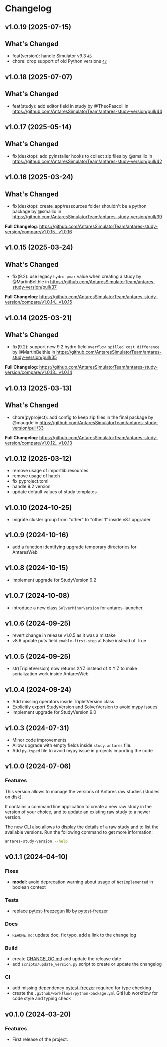 Changelog
=========

v1.0.19 (2025-07-15)
-------------------

## What's Changed
* feat(version): handle Simulator v9.3  [`46`](https://github.com/AntaresSimulatorTeam/antares-study-version/pull/46)
* chore: drop support of old Python versions [`47`](https://github.com/AntaresSimulatorTeam/antares-study-version/pull/47)


v1.0.18 (2025-07-07)
-------------------

## What's Changed
* feat(study): add editor field in study by @TheoPascoli in https://github.com/AntaresSimulatorTeam/antares-study-version/pull/44


v1.0.17 (2025-05-14)
-------------------

## What's Changed
* fix(desktop): add pyinstaller hooks to collect zip files by @smailio in https://github.com/AntaresSimulatorTeam/antares-study-version/pull/42


v1.0.16 (2025-03-24)
-------------------

## What's Changed
* fix(desktop): create_app/ressources folder shouldn't be a python package by @smailio in https://github.com/AntaresSimulatorTeam/antares-study-version/pull/39


**Full Changelog**: https://github.com/AntaresSimulatorTeam/antares-study-version/compare/v1.0.15...v1.0.16

v1.0.15 (2025-03-24)
-------------------

## What's Changed
* fix(9.2): use legacy `hydro-pmax` value when creating a study by @MartinBelthle in https://github.com/AntaresSimulatorTeam/antares-study-version/pull/37


**Full Changelog**: https://github.com/AntaresSimulatorTeam/antares-study-version/compare/v1.0.14...v1.0.15

v1.0.14 (2025-03-21)
-------------------

## What's Changed
* fix(9.2): support new 9.2 hydro field `overflow spilled cost difference ` by @MartinBelthle in https://github.com/AntaresSimulatorTeam/antares-study-version/pull/35


**Full Changelog**: https://github.com/AntaresSimulatorTeam/antares-study-version/compare/v1.0.13...v1.0.14

v1.0.13 (2025-03-13)
-------------------

## What's Changed
* chore(pyproject): add config to keep zip files in the final package by @maugde in https://github.com/AntaresSimulatorTeam/antares-study-version/pull/33


**Full Changelog**: https://github.com/AntaresSimulatorTeam/antares-study-version/compare/v1.0.12...v1.0.13

v1.0.12 (2025-03-12)
-------------------

- remove usage of importlib.resources
- remove usage of hatch
- fix pyproject.toml
- handle 9.2 version
- update default values of study templates

v1.0.10 (2024-10-25)
-------------------

- migrate cluster group from "other" to "other 1" inside v8.1 upgrader

v1.0.9 (2024-10-16)
-------------------

- add a function identifying upgrade temporary directories for AntaresWeb

v1.0.8 (2024-10-15)
-------------------

- Implement upgrade for StudyVersion 9.2

v1.0.7 (2024-10-08)
-------------------

- introduce a new class `SolverMinorVersion` for antares-launcher.

v1.0.6 (2024-09-25)
-------------------

- revert change in release v1.0.5 as it was a mistake
- v8.6 update puts field `enable-first-step` at False instead of True

v1.0.5 (2024-09-25)
-------------------

- str(TripletVersion) now returns XYZ instead of X.Y.Z to make serialization work inside AntaresWeb


v1.0.4 (2024-09-24)
-------------------

- Add missing operators inside TripletVersion class
- Explicitly export StudyVersion and SolverVersion to avoid mypy issues
- Implement upgrade for StudyVersion 9.0


v1.0.3 (2024-07-31)
-------------------

- Minor code improvements
- Allow upgrade with empty fields inside `study.antares` file.
- Add `py.typed` file to avoid mypy issue in projects importing the code


v1.0.0 (2024-07-06)
-------------------

### Features

This version allows to manage the versions of Antares raw studies (studies on disk).

It contains a command line application to create a new raw study in the version of your choice,
and to update an existing raw study to a newer version.

The new CLI also allows to display the details of a raw study and to list the available versions.
Run the following command to get more information:

```bash
antares-study-version --help
```


v0.1.1 (2024-04-10)
-------------------

### Fixes

* **model:** avoid deprecation warning about usage of `NotImplemented` in boolean context

### Tests

* replace [pytest-freezegun](https://pypi.org/project/pytest-freezegun/) lib
  by [pytest-freezer](https://pypi.org/project/pytest-freezer/)

### Docs

* `README.md`: update doc, fix typo, add a link to the change log

### Build

* create [CHANGELOG.md](CHANGELOG.md) and update the release date
* add `scripts/update_version.py` script to create or update the changelog

### CI

* add missing dependency [pytest-freezer](https://pypi.org/project/pytest-freezer/) required for type checking
* create the `.github/workflows/python-package.yml` GitHub workflow for code style and typing check

v0.1.0 (2024-03-20)
-------------------

### Features

* First release of the project.

